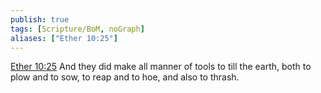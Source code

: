 ```yaml
---
publish: true
tags: [Scripture/BoM, noGraph]
aliases: ["Ether 10:25"]
---
```

[Ether 10:25](https://churchofjesuschrist.org/study/scriptures/bofm/ether/10?lang=eng&id=p25#p25) And they did make all manner of tools to till the earth, both to plow and to sow, to reap and to hoe, and also to thrash.
